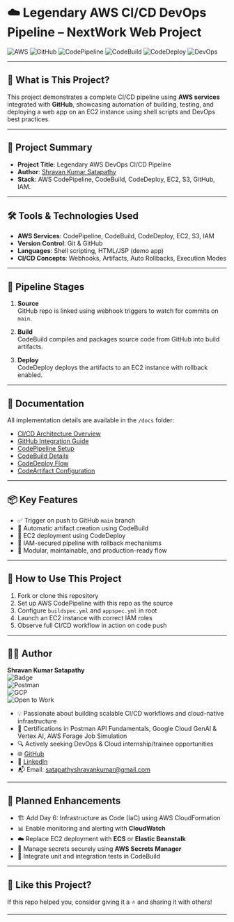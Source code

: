 # ☁️ Legendary AWS CI/CD DevOps Pipeline – NextWork Web Project

![AWS](https://img.shields.io/badge/AWS-232F3E?style=for-the-badge&logo=amazon-aws&logoColor=white)
![GitHub](https://img.shields.io/badge/GitHub-100000?style=for-the-badge&logo=github&logoColor=white)
![CodePipeline](https://img.shields.io/badge/CodePipeline-FF9900?style=for-the-badge&logo=amazon-aws&logoColor=white)
![CodeBuild](https://img.shields.io/badge/CodeBuild-FF9900?style=for-the-badge&logo=amazon-aws&logoColor=white)
![CodeDeploy](https://img.shields.io/badge/CodeDeploy-FF9900?style=for-the-badge&logo=amazon-aws&logoColor=white)
![DevOps](https://img.shields.io/badge/DevOps-Tools-blueviolet?style=for-the-badge)

---

## 🚀 What is This Project?

This project demonstrates a complete CI/CD pipeline using **AWS services** integrated with **GitHub**, showcasing automation of building, testing, and deploying a web app on an EC2 instance using shell scripts and DevOps best practices.

---

## 🧾 Project Summary

- **Project Title**: Legendary AWS DevOps CI/CD Pipeline  
- **Author**: [Shravan Kumar Satapathy](https://www.linkedin.com/in/theonlyshravan)  
- **Stack**: AWS CodePipeline, CodeBuild, CodeDeploy, EC2, S3, GitHub, IAM.

---

## 🛠️ Tools & Technologies Used

- **AWS Services**: CodePipeline, CodeBuild, CodeDeploy, EC2, S3, IAM  
- **Version Control**: Git & GitHub  
- **Languages**: Shell scripting, HTML/JSP (demo app)  
- **CI/CD Concepts**: Webhooks, Artifacts, Auto Rollbacks, Execution Modes

---

## 🔄 Pipeline Stages

1. **Source**  
   GitHub repo is linked using webhook triggers to watch for commits on `main`.

2. **Build**  
   CodeBuild compiles and packages source code from GitHub into build artifacts.

3. **Deploy**  
   CodeDeploy deploys the artifacts to an EC2 instance with rollback enabled.

---

## 📁 Documentation

All implementation details are available in the `/docs` folder:

- [CI/CD Architecture Overview](docs/legendary-aws-devops-cicd.pdf)  
- [GitHub Integration Guide](docs/legendary-aws-devops-github.pdf)  
- [CodePipeline Setup](docs/legendary-aws-devops-codepipeline-updated.pdf)  
- [CodeBuild Details](docs/legendary-aws-devops-codebuild-updated.pdf)  
- [CodeDeploy Flow](docs/legendary-aws-devops-codedeploy-updated.pdf)  
- [CodeArtifact Configuration](docs/legendary-aws-devops-codeartifact-updated.pdf)

---

## 📦 Key Features

- ✅ Trigger on push to GitHub `main` branch  
- 🧪 Automatic artifact creation using CodeBuild  
- 🚀 EC2 deployment using CodeDeploy  
- 🔐 IAM-secured pipeline with rollback mechanisms  
- 🧰 Modular, maintainable, and production-ready flow

---

## 📌 How to Use This Project

1. Fork or clone this repository  
2. Set up AWS CodePipeline with this repo as the source  
3. Configure `buildspec.yml` and `appspec.yml` in root  
4. Launch an EC2 instance with correct IAM roles  
5. Observe full CI/CD workflow in action on code push

---

## 👨‍💻 Author

**Shravan Kumar Satapathy**  
![Badge](https://img.shields.io/badge/Role-Cloud%20%26%20DevOps%20Enthusiast-blue?style=flat-square)  
![Postman](https://img.shields.io/badge/Postman-Student%20Expert-orange?style=flat-square)  
![GCP](https://img.shields.io/badge/Google%20Cloud-GenAI%20Certified-lightgrey?style=flat-square)  
![Open to Work](https://img.shields.io/badge/Looking%20for-DevOps%20Internships-success?style=flat-square)

- 💡 Passionate about building scalable CI/CD workflows and cloud-native infrastructure  
- 🧾 Certifications in Postman API Fundamentals, Google Cloud GenAI & Vertex AI, AWS Forage Job Simulation  
- 🔍 Actively seeking DevOps & Cloud internship/trainee opportunities  
- 🌐 [GitHub](https://github.com/theonlyshravan)  
- 💼 [LinkedIn](https://www.linkedin.com/in/theonlyshravan)  
- 📬 Email: satapathyshravankumar@gmail.com  

---

## 🔮 Planned Enhancements

- 🏗️ Add Day 6: Infrastructure as Code (IaC) using AWS CloudFormation  
- 📊 Enable monitoring and alerting with **CloudWatch**  
- ☁️ Replace EC2 deployment with **ECS** or **Elastic Beanstalk**  
- 🔐 Manage secrets securely using **AWS Secrets Manager**  
- 🧪 Integrate unit and integration tests in CodeBuild  

---

## 📣 Like this Project?

If this repo helped you, consider giving it a ⭐ and sharing it with others!

---
